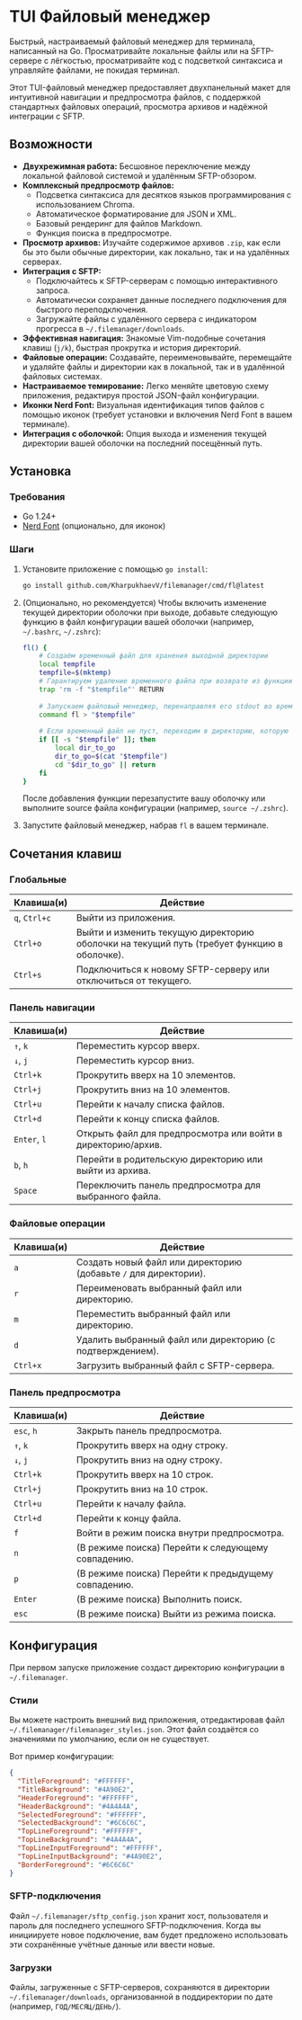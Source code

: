 # TUI Файловый менеджер

Быстрый, настраиваемый файловый менеджер для терминала, написанный на Go. Просматривайте локальные файлы или на SFTP-сервере с лёгкостью, просматривайте код с подсветкой синтаксиса и управляйте файлами, не покидая терминал.

Этот TUI-файловый менеджер предоставляет двухпанельный макет для интуитивной навигации и предпросмотра файлов, с поддержкой стандартных файловых операций, просмотра архивов и надёжной интеграции с SFTP.

## Возможности

-   **Двухрежимная работа:** Бесшовное переключение между локальной файловой системой и удалённым SFTP-обзором.
-   **Комплексный предпросмотр файлов:**
    -   Подсветка синтаксиса для десятков языков программирования с использованием Chroma.
    -   Автоматическое форматирование для JSON и XML.
    -   Базовый рендеринг для файлов Markdown.
    -   Функция поиска в предпросмотре.
-   **Просмотр архивов:** Изучайте содержимое архивов `.zip`, как если бы это были обычные директории, как локально, так и на удалённых серверах.
-   **Интеграция с SFTP:**
    -   Подключайтесь к SFTP-серверам с помощью интерактивного запроса.
    -   Автоматически сохраняет данные последнего подключения для быстрого переподключения.
    -   Загружайте файлы с удалённого сервера с индикатором прогресса в `~/.filemanager/downloads`.
-   **Эффективная навигация:** Знакомые Vim-подобные сочетания клавиш (`j/k`), быстрая прокрутка и история директорий.
-   **Файловые операции:** Создавайте, переименовывайте, перемещайте и удаляйте файлы и директории как в локальной, так и в удалённой файловых системах.
-   **Настраиваемое темирование:** Легко меняйте цветовую схему приложения, редактируя простой JSON-файл конфигурации.
-   **Иконки Nerd Font:** Визуальная идентификация типов файлов с помощью иконок (требует установки и включения Nerd Font в вашем терминале).
-   **Интеграция с оболочкой:** Опция выхода и изменения текущей директории вашей оболочки на последний посещённый путь.

## Установка

### Требования
- Go 1.24+
- [Nerd Font](https://www.nerdfonts.com/) (опционально, для иконок)

### Шаги

1.  Установите приложение с помощью `go install`:
    ```sh
    go install github.com/KharpukhaevV/filemanager/cmd/fl@latest
    ```
2.  (Опционально, но рекомендуется) Чтобы включить изменение текущей директории оболочки при выходе, добавьте следующую функцию в файл конфигурации вашей оболочки (например, `~/.bashrc`, `~/.zshrc`):
    ```sh
    fl() {
        # Создаём временный файл для хранения выходной директории
        local tempfile
        tempfile=$(mktemp)
        # Гарантируем удаление временного файла при возврате из функции
        trap 'rm -f "$tempfile"' RETURN
        
        # Запускаем файловый менеджер, перенаправляя его stdout во временный файл
        command fl > "$tempfile"
        
        # Если временный файл не пуст, переходим в директорию, которую он содержит
        if [[ -s "$tempfile" ]]; then
            local dir_to_go
            dir_to_go=$(cat "$tempfile")
            cd "$dir_to_go" || return
        fi
    }
    ```
    После добавления функции перезапустите вашу оболочку или выполните source файла конфигурации (например, `source ~/.zshrc`).

3.  Запустите файловый менеджер, набрав `fl` в вашем терминале.

## Сочетания клавиш

### Глобальные
| Клавиша(и)     | Действие                                                |
|----------------|-------------------------------------------------------|
| `q`, `Ctrl+c`  | Выйти из приложения.                                 |
| `Ctrl+o`       | Выйти и изменить текущую директорию оболочки на текущий путь (требует функцию в оболочке). |
| `Ctrl+s`       | Подключиться к новому SFTP-серверу или отключиться от текущего. |

### Панель навигации
| Клавиша(и)     | Действие                                                |
|----------------|-------------------------------------------------------|
| `↑`, `k`         | Переместить курсор вверх.                                       |
| `↓`, `j`         | Переместить курсор вниз.                                     |
| `Ctrl+k`       | Прокрутить вверх на 10 элементов.                                |
| `Ctrl+j`       | Прокрутить вниз на 10 элементов.                              |
| `Ctrl+u`       | Перейти к началу списка файлов.                     |
| `Ctrl+d`       | Перейти к концу списка файлов.                  |
| `Enter`, `l`     | Открыть файл для предпросмотра или войти в директорию/архив. |
| `b`, `h`         | Перейти в родительскую директорию или выйти из архива.  |
| `Space`        | Переключить панель предпросмотра для выбранного файла.        |

### Файловые операции
| Клавиша(и)     | Действие                                                |
|----------------|-------------------------------------------------------|
| `a`            | Создать новый файл или директорию (добавьте `/` для директории). |
| `r`            | Переименовать выбранный файл или директорию.                |
| `m`            | Переместить выбранный файл или директорию.                  |
| `d`            | Удалить выбранный файл или директорию (с подтверждением). |
| `Ctrl+x`       | Загрузить выбранный файл с SFTP-сервера.      |

### Панель предпросмотра
| Клавиша(и)     | Действие                                                |
|----------------|-------------------------------------------------------|
| `esc`, `h`       | Закрыть панель предпросмотра.                               |
| `↑`, `k`         | Прокрутить вверх на одну строку.                                   |
| `↓`, `j`         | Прокрутить вниз на одну строку.                                 |
| `Ctrl+k`       | Прокрутить вверх на 10 строк.                                   |
| `Ctrl+j`       | Прокрутить вниз на 10 строк.                                 |
| `Ctrl+u`       | Перейти к началу файла.                            |
| `Ctrl+d`       | Перейти к концу файла.                         |
| `f`            | Войти в режим поиска внутри предпросмотра.                 |
| `n`            | (В режиме поиска) Перейти к следующему совпадению.              |
| `p`            | (В режиме поиска) Перейти к предыдущему совпадению.          |
| `Enter`        | (В режиме поиска) Выполнить поиск.                  |
| `esc`          | (В режиме поиска) Выйти из режима поиска.                    |

## Конфигурация

При первом запуске приложение создаст директорию конфигурации в `~/.filemanager`.

### Стили

Вы можете настроить внешний вид приложения, отредактировав файл `~/.filemanager/filemanager_styles.json`. Этот файл создаётся со значениями по умолчанию, если он не существует.

Вот пример конфигурации:
```json
{
  "TitleForeground": "#FFFFFF",
  "TitleBackground": "#4A90E2",
  "HeaderForeground": "#FFFFFF",
  "HeaderBackground": "#4A4A4A",
  "SelectedForeground": "#FFFFFF",
  "SelectedBackground": "#6C6C6C",
  "TopLineForeground": "#FFFFFF",
  "TopLineBackground": "#4A4A4A",
  "TopLineInputForeground": "#FFFFFF",
  "TopLineInputBackground": "#4A90E2",
  "BorderForeground": "#6C6C6C"
}
```

### SFTP-подключения

Файл `~/.filemanager/sftp_config.json` хранит хост, пользователя и пароль для последнего успешного SFTP-подключения. Когда вы инициируете новое подключение, вам будет предложено использовать эти сохранённые учётные данные или ввести новые.

### Загрузки

Файлы, загруженные с SFTP-серверов, сохраняются в директории `~/.filemanager/downloads`, организованной в поддиректории по дате (например, `ГОД/МЕСЯЦ/ДЕНЬ/`).
